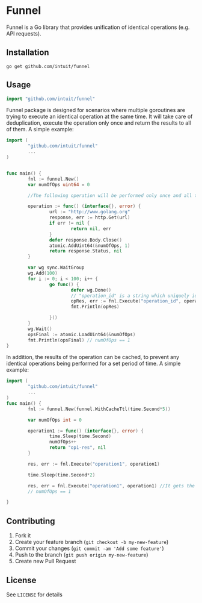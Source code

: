 # Funnel #

Funnel is a Go library that provides unification of identical operations (e.g. API requests).

## Installation

```
go get github.com/intuit/funnel
```

## Usage ##

```go
import "github.com/intuit/funnel"
```

Funnel package is designed for scenarios where multiple goroutines are trying to execute an identical operation at the same time. It will take care of deduplication, execute the operation only once and return the results to all of them.
A simple example:
```go
import (
        "github.com/intuit/funnel"
        ...
)


func main() {
        fnl := funnel.New()
        var numOfOps uint64 = 0

        //The following operation will be performed only once and all the 100 goroutines will get the same result

        operation := func() (interface{}, error) {
                url := "http://www.golang.org"
                response, err := http.Get(url)
                if err != nil {
                        return nil, err
                }
                defer response.Body.Close()
                atomic.AddUint64(&numOfOps, 1)
                return response.Status, nil
        }

        var wg sync.WaitGroup
        wg.Add(100)
        for i := 0; i < 100; i++ {
                go func() {
                        defer wg.Done()
                        // "operation_id" is a string which uniquely identifies the operation
                        opRes, err := fnl.Execute("operation_id", operation)
                        fmt.Println(opRes)

                }()
        }
        wg.Wait()
        opsFinal := atomic.LoadUint64(&numOfOps)
        fmt.Println(opsFinal) // numOfOps == 1
}
```




In addition, the results of the operation can be cached, to prevent any identical operations being performed for a set period of time.
A simple example:
```go
import (
        "github.com/intuit/funnel"
        ...
)
func main() {
        fnl := funnel.New(funnel.WithCacheTtl(time.Second*5))

        var numOfOps int = 0

        operation1 := func() (interface{}, error) {
                time.Sleep(time.Second)
                numOfOps++
                return "op1-res", nil
        }

        res, err := fnl.Execute("operation1", operation1)

        time.Sleep(time.Second*2)

        res, err = fnl.Execute("operation1", operation1) //It gets the result from the previous operation and not performs the operation again
        // numOfOps == 1

}
```

## Contributing

1. Fork it
2. Create your feature branch (`git checkout -b my-new-feature`)
3. Commit your changes (`git commit -am 'Add some feature'`)
4. Push to the branch (`git push origin my-new-feature`)
5. Create new Pull Request

## License ##

See `LICENSE` for details